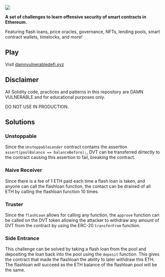 ![](cover.png)

**A set of challenges to learn offensive security of smart contracts in Ethereum.**

Featuring flash loans, price oracles, governance, NFTs, lending pools, smart contract wallets, timelocks, and more!

## Play

Visit [damnvulnerabledefi.xyz](https://damnvulnerabledefi.xyz)

## Disclaimer

All Solidity code, practices and patterns in this repository are DAMN VULNERABLE and for educational purposes only.

DO NOT USE IN PRODUCTION.

## Solutions

### Unstoppable
Since the `UnstoppableLender` contract contains the assertion `assert(poolBalance == balanceBefore);`, DVT can be transferred dirtectly to the contract causing this assertion to fail, breaking the contract.

### Naive Receiver
Since there is a fee of 1 ETH paid each time a flash loan is taken, and anyone can call the flashloan function, the contact can be drained of all ETH by calling the flashloan function 10 times.

### Truster
Since the `flashLoan` allows for calling any function, the `approve` function can be called on the DVT token allowing the attacker to withdraw any amount of DVT from the contract by using the ERC-20 `transferFrom` function.

### Side Entrance
This challenge can be solved by taking a flash loan from the pool and depositing the loan back into the pool using the `deposit` function. This gives the contract that made the flashloan the ability to later withdraw this ETH. The flashloan will succeed as the ETH balance of the flashloan pool will be the same.
